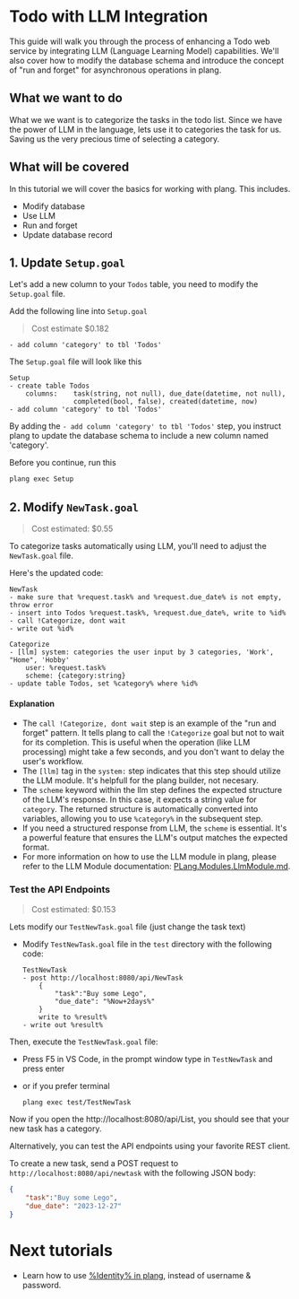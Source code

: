 # Todo with LLM Integration

This guide will walk you through the process of enhancing a Todo web service by integrating LLM (Language Learning Model) capabilities. We'll also cover how to modify the database schema and introduce the concept of "run and forget" for asynchronous operations in plang.

## What we want to do

What we we want is to categorize the tasks in the todo list. Since we have the power of LLM in the language, lets use it to categories the task for us. Saving us the very precious time of selecting a category.

## What will be covered
In this tutorial we will cover the basics for working with plang. This includes.

- Modify database
- Use LLM
- Run and forget
- Update database record


## 1. Update `Setup.goal`

Let's add a new column to your `Todos` table, you need to modify the `Setup.goal` file. 

Add the following line into `Setup.goal`

> Cost estimate $0.182

```plang
- add column 'category' to tbl 'Todos'
```

The `Setup.goal` file will look like this

```plang
Setup
- create table Todos 
    columns:    task(string, not null), due_date(datetime, not null), 
                completed(bool, false), created(datetime, now)
- add column 'category' to tbl 'Todos'
```

By adding the `- add column 'category' to tbl 'Todos'` step, you instruct plang to update the database schema to include a new column named 'category'.

Before you continue, run this
```bash
plang exec Setup
```

## 2. Modify `NewTask.goal`

> Cost estimated: $0.55

To categorize tasks automatically using LLM, you'll need to adjust the `NewTask.goal` file. 

Here's the updated code:
```plang
NewTask
- make sure that %request.task% and %request.due_date% is not empty, throw error
- insert into Todos %request.task%, %request.due_date%, write to %id%
- call !Categorize, dont wait
- write out %id%

Categorize
- [llm] system: categories the user input by 3 categories, 'Work', "Home", 'Hobby'
    user: %request.task%
    scheme: {category:string}
- update table Todos, set %category% where %id%
```

#### Explanation

- The `call !Categorize, dont wait` step is an example of the "run and forget" pattern. It tells plang to call the `!Categorize` goal but not to wait for its completion. This is useful when the operation (like LLM processing) might take a few seconds, and you don't want to delay the user's workflow.
- The `[llm]` tag in the `system:` step indicates that this step should utilize the LLM module. It's helpfull for the plang builder, not necesary.
- The `scheme` keyword within the llm step defines the expected structure of the LLM's response. In this case, it expects a string value for `category`. The returned structure is automatically converted into variables, allowing you to use `%category%` in the subsequent step.
- If you need a structured response from LLM, the `scheme` is essential. It's a powerful feature that ensures the LLM's output matches the expected format.
- For more information on how to use the LLM module in plang, please refer to the LLM Module documentation: [PLang.Modules.LlmModule.md](./modules/PLang.Modules.LlmModule.md).

### Test the API Endpoints

> Cost estimated: $0.153

Lets modify our `TestNewTask.goal` file (just change the task text)

- Modify `TestNewTask.goal` file in the `test` directory with the following code:

    ```plang
    TestNewTask
    - post http://localhost:8080/api/NewTask
        {
            "task":"Buy some Lego",
            "due_date": "%Now+2days%"
        }
        write to %result%
    - write out %result%
    ```

Then, execute the `TestNewTask.goal` file:

- Press F5 in VS Code, in the prompt window type in `TestNewTask` and press enter
- or if you prefer terminal

    ```bash
    plang exec test/TestNewTask
    ```

Now if you open the http://localhost:8080/api/List, you should see that your new task has a category.

Alternatively, you can test the API endpoints using your favorite REST client.

To create a new task, send a POST request to `http://localhost:8080/api/newtask` with the following JSON body:

```json
{
    "task":"Buy some Lego",
    "due_date": "2023-12-27"
}    
```

# Next tutorials


- Learn how to use [%Identity% in plang](./Todo_Identity.md), instead of username & password.

